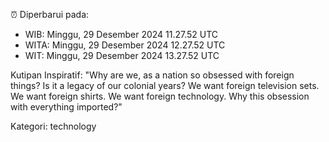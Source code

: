 ⏰ Diperbarui pada:
- WIB: Minggu, 29 Desember 2024 11.27.52 UTC
- WITA: Minggu, 29 Desember 2024 12.27.52 UTC
- WIT: Minggu, 29 Desember 2024 13.27.52 UTC

Kutipan Inspiratif:
"Why are we, as a nation so obsessed with foreign things? Is it a legacy of our colonial years? We want foreign television sets. We want foreign shirts. We want foreign technology. Why this obsession with everything imported?"


Kategori: technology

